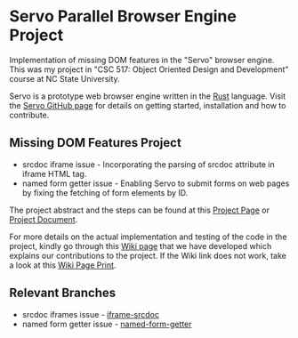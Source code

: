 # Servo Parallel Browser Engine Project

Implementation of missing DOM features in the "Servo" browser engine. This was my project in "CSC 517: Object Oriented Design and Development" course at NC State University.

Servo is a prototype web browser engine written in the [Rust](https://github.com/rust-lang/rust) language. Visit the [Servo GitHub page](https://github.com/servo/servo) for details on getting started, installation and how to contribute.

## Missing DOM Features Project
* srcdoc iframe issue - Incorporating the parsing of srcdoc attribute in iframe HTML tag.
* named form getter issue - Enabling Servo to submit forms on web pages by fixing the fetching of form elements by ID.

The project abstract and the steps can be found at this [Project Page](https://github.com/servo/servo/wiki/Missing-DOM-features-project) or [Project Document]().

For more details on the actual implementation and testing of the code in the project, kindly go through this [Wiki page](https://expertiza.csc.ncsu.edu/index.php/CSC/ECE_517_Fall_2019_-_M1952._Missing_DOM_features_project#Problem_Statement) that we have developed which explains our contributions to the project. If the Wiki link does not work, take a look at this [Wiki Page Print]().

## Relevant Branches 
* srcdoc iframes issue - [iframe-srcdoc](https://github.com/cagandhi/servo/tree/iframe-srcdoc)
* named form getter issue - [named-form-getter](https://github.com/cagandhi/servo/tree/named-form-getter)
